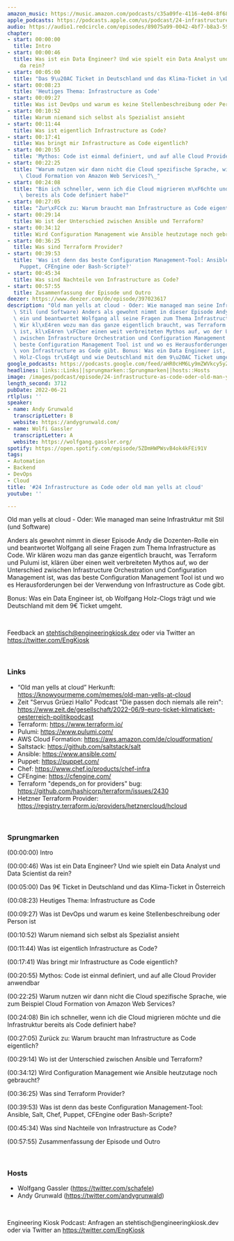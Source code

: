 ```yaml
---
amazon_music: https://music.amazon.com/podcasts/c35a09fe-4116-4e04-8f68-77d61b112e46/episodes/a09aa001-6a04-4a08-96fd-64cbd1dac70e/engineering-kiosk-24-infrastructure-as-code-oder-old-man-yells-at-cloud
apple_podcasts: https://podcasts.apple.com/us/podcast/24-infrastructure-as-code-oder-old-man-yells-at-cloud/id1603082924?i=1000567206046&uo=4
audio: https://audio1.redcircle.com/episodes/89075a99-0042-4bf7-b8a3-591f701d02da/stream.mp3
chapter:
- start: 00:00:00
  title: Intro
- start: 00:00:46
  title: Was ist ein Data Engineer? Und wie spielt ein Data Analyst und Data Scientist
    da rein?
- start: 00:05:00
  title: "Das 9\u20AC Ticket in Deutschland und das Klima-Ticket in \xD6sterreich"
- start: 00:08:23
  title: 'Heutiges Thema: Infrastructure as Code'
- start: 00:09:27
  title: Was ist DevOps und warum es keine Stellenbeschreibung oder Person ist
- start: 00:10:52
  title: Warum niemand sich selbst als Spezialist ansieht
- start: 00:11:44
  title: Was ist eigentlich Infrastructure as Code?
- start: 00:17:41
  title: Was bringt mir Infrastructure as Code eigentlich?
- start: 00:20:55
  title: 'Mythos: Code ist einmal definiert, und auf alle Cloud Provider anwendbar'
- start: 00:22:25
  title: "Warum nutzen wir dann nicht die Cloud spezifische Sprache, wie zum Beispiel\
    \ Cloud Formation von Amazon Web Services?\_"
- start: 00:24:08
  title: "Bin ich schneller, wenn ich die Cloud migrieren m\xF6chte und die Infrastruktur\
    \ bereits als Code definiert habe?"
- start: 00:27:05
  title: "Zur\xFCck zu: Warum braucht man Infrastructure as Code eigentlich?"
- start: 00:29:14
  title: Wo ist der Unterschied zwischen Ansible und Terraform?
- start: 00:34:12
  title: Wird Configuration Management wie Ansible heutzutage noch gebraucht?
- start: 00:36:25
  title: Was sind Terraform Provider?
- start: 00:39:53
  title: 'Was ist denn das beste Configuration Management-Tool: Ansible, Salt, Chef,
    Puppet, CFEngine oder Bash-Scripte?'
- start: 00:45:34
  title: Was sind Nachteile von Infrastructure as Code?
- start: 00:57:55
  title: Zusammenfassung der Episode und Outro
deezer: https://www.deezer.com/de/episode/397023617
description: "Old man yells at cloud - Oder: Wie managed man seine Infrastruktur mit\
  \ Stil (und Software) Anders als gewohnt nimmt in dieser Episode Andy die Dozenten-Rolle\
  \ ein und beantwortet Wolfgang all seine Fragen zum Thema Infrastructure as Code.\
  \ Wir kl\xE4ren wozu man das ganze eigentlich braucht, was Terraform und Pulumi\
  \ ist, kl\xE4ren \xFCber einen weit verbreiteten Mythos auf, wo der Unterschied\
  \ zwischen Infrastructure Orchestration und Configuration Management ist, was das\
  \ beste Configuration Management Tool ist und wo es Herausforderungen bei der Verwendung\
  \ von Infrastructure as Code gibt. Bonus: Was ein Data Engineer ist, ob Wolfgang\
  \ Holz-Clogs tr\xE4gt und wie Deutschland mit dem 9\u20AC Ticket umgeht."
google_podcasts: https://podcasts.google.com/feed/aHR0cHM6Ly9mZWVkcy5yZWRjaXJjbGUuY29tLzBlY2ZkZmQ3LWZkYTEtNGMzZC05NTE1LTQ3NjcyN2Y5ZGY1ZQ/episode/YTA5OWNlMmUtZjY4My00MWU0LWI5M2YtNTUzZDJmNjY2ZmY0?sa=X&ved=2ahUKEwjN_tn_9b34AhXnM1kFHQKtDH8QkfYCegQIARAF
headlines: links::Links||sprungmarken::Sprungmarken||hosts::Hosts
image: /images/podcast/episode/24-infrastructure-as-code-oder-old-man-yells-at-cloud.jpg
length_second: 3712
pubDate: 2022-06-21
rtlplus: ''
speaker:
- name: Andy Grunwald
  transcriptLetter: B
  website: https://andygrunwald.com/
- name: Wolfi Gassler
  transcriptLetter: A
  website: https://wolfgang.gassler.org/
spotify: https://open.spotify.com/episode/5ZDmHWPWsvB4ok4kFEi91V
tags:
- Automation
- Backend
- DevOps
- Cloud
title: '#24 Infrastructure as Code oder old man yells at cloud'
youtube: ''

---
```

<p>Old man yells at cloud - Oder: Wie managed man seine Infrastruktur mit Stil (und Software)</p><p>Anders als gewohnt nimmt in dieser Episode Andy die Dozenten-Rolle ein und beantwortet Wolfgang all seine Fragen zum Thema Infrastructure as Code. Wir klären wozu man das ganze eigentlich braucht, was Terraform und Pulumi ist, klären über einen weit verbreiteten Mythos auf, wo der Unterschied zwischen Infrastructure Orchestration und Configuration Management ist, was das beste Configuration Management Tool ist und wo es Herausforderungen bei der Verwendung von Infrastructure as Code gibt.</p><p>Bonus: Was ein Data Engineer ist, ob Wolfgang Holz-Clogs trägt und wie Deutschland mit dem 9€ Ticket umgeht.</p><p><br></p><p>Feedback an <a href="mailto:stehtisch@engineeringkiosk.dev" rel="nofollow">stehtisch@engineeringkiosk.dev</a> oder via Twitter an <a href="https://twitter.com/EngKiosk" rel="nofollow">https://twitter.com/EngKiosk</a></p><p><br></p><h3 id="links">Links</h3><ul><li>“Old man yells at cloud” Herkunft: <a href="https://knowyourmeme.com/memes/old-man-yells-at-cloud" rel="nofollow">https://knowyourmeme.com/memes/old-man-yells-at-cloud</a> </li><li>Zeit &#34;Servus Grüezi Hallo&#34; Podcast &#34;Die passen doch niemals alle rein&#34;: <a href="https://www.zeit.de/gesellschaft/2022-06/9-euro-ticket-klimaticket-oesterreich-politikpodcast" rel="nofollow">https://www.zeit.de/gesellschaft/2022-06/9-euro-ticket-klimaticket-oesterreich-politikpodcast</a> </li><li>Terraform: <a href="https://www.terraform.io/" rel="nofollow">https://www.terraform.io/</a></li><li>Pulumi: <a href="https://www.pulumi.com/" rel="nofollow">https://www.pulumi.com/</a></li><li>AWS Cloud Formation: <a href="https://aws.amazon.com/de/cloudformation/" rel="nofollow">https://aws.amazon.com/de/cloudformation/</a></li><li>Saltstack: <a href="https://github.com/saltstack/salt" rel="nofollow">https://github.com/saltstack/salt</a></li><li>Ansible: <a href="https://www.ansible.com/" rel="nofollow">https://www.ansible.com/</a></li><li>Puppet: <a href="https://puppet.com/" rel="nofollow">https://puppet.com/</a></li><li>Chef: <a href="https://www.chef.io/products/chef-infra" rel="nofollow">https://www.chef.io/products/chef-infra</a></li><li>CFEngine: <a href="https://cfengine.com/" rel="nofollow">https://cfengine.com/</a></li><li>Terraform &#34;depends_on for providers&#34; bug: <a href="https://github.com/hashicorp/terraform/issues/2430" rel="nofollow">https://github.com/hashicorp/terraform/issues/2430</a></li><li>Hetzner Terraform Provider: <a href="https://registry.terraform.io/providers/hetznercloud/hcloud" rel="nofollow">https://registry.terraform.io/providers/hetznercloud/hcloud</a> </li></ul><p><br></p><h3 id="sprungmarken">Sprungmarken</h3><p>(00:00:00) Intro</p><p>(00:00:46) Was ist ein Data Engineer? Und wie spielt ein Data Analyst und Data Scientist da rein?</p><p>(00:05:00) Das 9€ Ticket in Deutschland und das Klima-Ticket in Österreich</p><p>(00:08:23) Heutiges Thema: Infrastructure as Code</p><p>(00:09:27) Was ist DevOps und warum es keine Stellenbeschreibung oder Person ist</p><p>(00:10:52) Warum niemand sich selbst als Spezialist ansieht</p><p>(00:11:44) Was ist eigentlich Infrastructure as Code?</p><p>(00:17:41) Was bringt mir Infrastructure as Code eigentlich?</p><p>(00:20:55) Mythos: Code ist einmal definiert, und auf alle Cloud Provider anwendbar</p><p>(00:22:25) Warum nutzen wir dann nicht die Cloud spezifische Sprache, wie zum Beispiel Cloud Formation von Amazon Web Services? </p><p>(00:24:08) Bin ich schneller, wenn ich die Cloud migrieren möchte und die Infrastruktur bereits als Code definiert habe?</p><p>(00:27:05) Zurück zu: Warum braucht man Infrastructure as Code eigentlich?</p><p>(00:29:14) Wo ist der Unterschied zwischen Ansible und Terraform?</p><p>(00:34:12) Wird Configuration Management wie Ansible heutzutage noch gebraucht?</p><p>(00:36:25) Was sind Terraform Provider?</p><p>(00:39:53) Was ist denn das beste Configuration Management-Tool: Ansible, Salt, Chef, Puppet, CFEngine oder Bash-Scripte?</p><p>(00:45:34) Was sind Nachteile von Infrastructure as Code?</p><p>(00:57:55) Zusammenfassung der Episode und Outro</p><p><br></p><h3 id="hosts">Hosts</h3><ul><li>Wolfgang Gassler (<a href="https://twitter.com/schafele" rel="nofollow">https://twitter.com/schafele</a>)</li><li>Andy Grunwald (<a href="https://twitter.com/andygrunwald" rel="nofollow">https://twitter.com/andygrunwald</a>)</li></ul><p><br></p><p>Engineering Kiosk Podcast: Anfragen an stehtisch@engineeringkiosk.dev oder via Twitter an <a href="https://twitter.com/EngKiosk" rel="nofollow">https://twitter.com/EngKiosk</a></p>